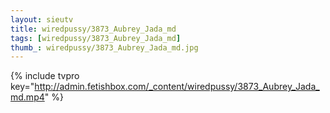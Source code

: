 ```yaml
--- 
layout: sieutv
title: wiredpussy/3873_Aubrey_Jada_md
tags: [wiredpussy/3873_Aubrey_Jada_md]
thumb_: wiredpussy/3873_Aubrey_Jada_md.jpg
---
```

{% include tvpro key="http://admin.fetishbox.com/_content/wiredpussy/3873_Aubrey_Jada_md.mp4" %} 
